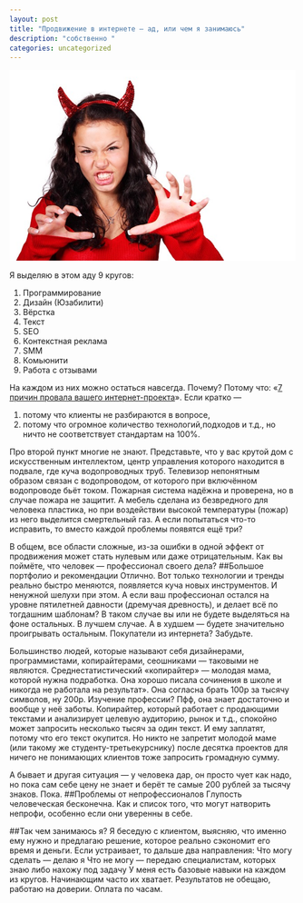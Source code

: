 ```yaml
---
layout: post
title: "Продвижение в интернете — ад, или чем я занимаюсь"
description: "собственно "
categories: uncategorized
---
```

<img src="/img/costume-15682_640.jpg">

Я выделяю в этом аду 9 кругов:

1. Программирование  
1. Дизайн (Юзабилити)
1. Вёрстка
1. Текст
1. SEO
1. Контекстная реклама
1. SMM
1. Комьюнити
1. Работа с отзывами

На каждом из них можно остаться навсегда. Почему? Потому что: «[7 причин провала вашего интернет-проекта](http://habrahabr.ru/post/230311/)». Если кратко —

1. потому что клиенты не разбираются в вопросе,
1. потому что огромное количество технологий,подходов и т.д., но ничто не соответствует стандартам на 100%.
  
Про второй пункт многие не знают. Представьте, что у вас крутой дом с искусственным интеллектом, центр управления которого находится в подвале, где куча водопроводных труб. Телевизор непонятным образом связан с водопроводом, от которого при включённом водопроводе бьёт током. Пожарная система  надёжна и проверена, но в случае пожара не защитит. А мебель сделана из безвредного для человека пластика, но при воздействии высокой температуры (пожар) из него выделится смертельный газ. А если попытаться что-то исправить, то вместо каждой проблемы появятся ещё три?

В общем, все области сложные, из-за ошибки в одной эффект от продвижения может стать нулевым или даже отрицательным. Как вы поймёте, что человек — профессионал своего дела?
##Большое портфолио и рекомендации
Отлично. Вот только технологии и тренды реально быстро меняются, появляется куча новых инструментов. И ненужной шелухи при этом. А если ваш профессионал остался на уровне пятилетней давности (дремучая древность), и делает всё по тогдашним шаблонам? В таком случае вы или не будете выделяться на фоне остальных. В лучшем случае. А в худшем — будете значительно проигрывать остальным. Покупатели из интернета? Забудьте.

Большинство людей, которые называют себя дизайнерами, программистами, копирайтерами, сеошниками — таковыми не являются. Среднестатистический «копирайтер» — молодая мама, которой нужна подработка. Она хорошо писала сочинения в школе и никогда не работала на результат». Она согласна брать 100р за тысячу символов, ну 200р. Изучение профессии? Пфф, она знает достаточно и вообще у неё заботы. Копирайтер, который работает с продающими текстами и анализирует целевую аудиторию, рынок и т.д., спокойно может запросить несколько тысяч за один текст. И ему заплатят, потому что его текст окупится. Но никто не запретит молодой маме (или такому же студенту-третьекурснику) после десятка проектов для ничего не понимающих клиентов тоже запросить громадную сумму.

А бывает и другая ситуация — у человека дар, он просто чует как надо, но пока сам себе цену не знает и берёт те самые 200 рублей за тысячу знаков. Пока.
##Проблемы от непрофессионалов
Глупость человеческая бесконечна. Как и список того, что могут натворить непрофи, особенно если они уверенны в себе.

##Так чем занимаюсь я?
Я беседую с клиентом, выясняю, что именно ему нужно и предлагаю решение, которое реально сэкономит его время и деньги. Если устраивает, то дальше два направления:
Что могу сделать — делаю я
Что не могу — передаю специалистам, которых знаю либо нахожу под задачу
У меня есть базовые навыки на каждом из кругов. Начинающим часто их хватает.
Результатов не обещаю, работаю на доверии. Оплата по часам.